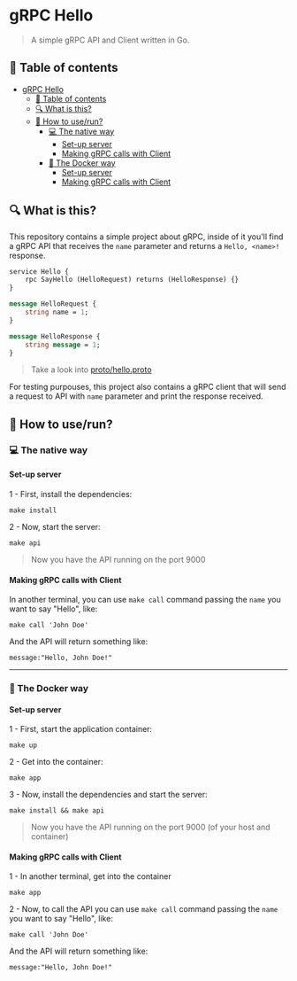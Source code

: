 # gRPC Hello

> A simple gRPC API and Client written in Go.

## :bookmark_tabs: Table of contents

- [gRPC Hello](#grpc-hello)
  * [:bookmark_tabs: Table of contents](#-bookmark-tabs--table-of-contents)
  * [:mag: What is this?](#-mag--what-is-this-)
  * [:eyes: How to use/run?](#-eyes--how-to-use-run-this-)
    + [:computer: The native way](#-computer--the-native-way)
      - [Set-up server](#set-up-server)
      - [Making gRPC calls with Client](#making-grpc-calls-with-client)
    + [:whale: The Docker way](#-whale--the-docker-way)
      - [Set-up server](#set-up-server-1)
      - [Making gRPC calls with Client](#making-grpc-calls-with-client-1)
      
## :mag: What is this?

This repository contains a simple project about gRPC, inside of it you'll find a gRPC API that receives the `name` parameter and returns a `Hello, <name>!` response. <br>

```proto
service Hello {
    rpc SayHello (HelloRequest) returns (HelloResponse) {}
}

message HelloRequest {
    string name = 1;
}

message HelloResponse {
    string message = 1;
}
```
> Take a look into [proto/hello.proto](proto/hello.proto)

For testing purpouses, this project also contains a gRPC client that will send a request to API with `name` parameter and print the response received.

## :eyes: How to use/run?

### :computer: The native way

#### Set-up server

1 - First, install the dependencies:

```
make install
```

2 - Now, start the server:

```
make api
```

> Now you have the API running on the port 9000


#### Making gRPC calls with Client


In another terminal, you can use `make call` command passing the `name` you want to say "Hello", like:
```
make call 'John Doe'
```

And the API will return something like:
```
message:"Hello, John Doe!"
```

<hr>

### :whale: The Docker way

#### Set-up server

1 - First, start the application container:
```
make up
```

2 - Get into the container:
```
make app
```

3 - Now, install the dependencies and start the server:
```
make install && make api
```

> Now you have the API running on the port 9000 (of your host and container)


#### Making gRPC calls with Client

1 - In another terminal, get into the container
```
make app
```

2 - Now, to call the API you can use `make call` command passing the `name` you want to say "Hello", like:
```
make call 'John Doe'
```

And the API will return something like:
```
message:"Hello, John Doe!"
```
